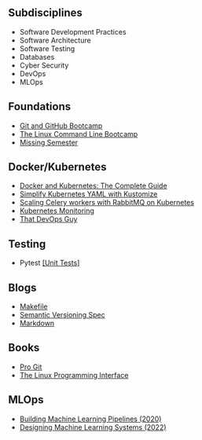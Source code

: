 ## Subdisciplines
- Software Development Practices
- Software Architecture
- Software Testing
- Databases
- Cyber Security
- DevOps
- MLOps

## Foundations
- [Git and GitHub Bootcamp](https://www.udemy.com/course/git-and-github-bootcamp/learn/lecture/24507864#overview)
- [The Linux Command Line Bootcamp](https://www.udemy.com/course/the-linux-command-line-bootcamp/learn/lecture/26457544#overview)
- [Missing Semester](https://missing.csail.mit.edu/)

## Docker/Kubernetes
- [Docker and Kubernetes: The Complete Guide](https://www.udemy.com/course/docker-and-kubernetes-the-complete-guide/learn/lecture/16242264#reviews)
- [Simplify Kubernetes YAML with Kustomize](https://www.youtube.com/watch?v=5gsHYdiD6v8)
- [Scaling Celery workers with RabbitMQ on Kubernetes](https://learnk8s.io/scaling-celery-rabbitmq-kubernetes)
- [Kubernetes Monitoring](https://www.youtube.com/playlist?list=PLHq1uqvAteVuEXCrRkPFWLXRKWNLOVUHn)
- [That DevOps Guy](https://www.youtube.com/@MarcelDempers)

## Testing
- Pytest [[Unit Tests]](https://www.youtube.com/watch?v=YbpKMIUjvK8)

## Blogs
- [Makefile](https://makefiletutorial.com/)
- [Semantic Versioning Spec](https://semver.org/)
- [Markdown](https://www.markdownguide.org/)

## Books
- [Pro Git](https://drive.google.com/file/d/1j4K-IfXoMAe8wNLHkoMXHroF-YH8lY2I/view)
- [The Linux Programming Interface](https://drive.google.com/file/d/1FaP3vZfII7w_SftJEN_6iZIxlIKKGnQq/view)

## MLOps
- [Building Machine Learning Pipelines (2020)](https://drive.google.com/file/d/145Bv4tM1mrnJ4x8aA4UrXE00Nsnv7r_w/view?usp=drive_link)
- [Designing Machine Learning Systems (2022)](https://drive.google.com/file/d/1vHwQdQeqLPOd5by29iB8Y8ybq7pWCT44/view?usp=drive_link)